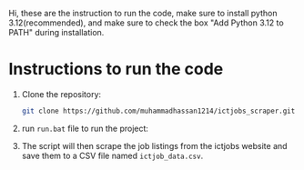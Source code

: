Hi, these are the instruction to run the code, make sure to install python 3.12(recommended), and make sure to check the box "Add Python 3.12 to PATH" during installation.

# Instructions to run the code
1. Clone the repository:
   ```bash
   git clone https://github.com/muhammadhassan1214/ictjobs_scraper.git
   
2. run `run.bat` file to run the project:

3. The script will then scrape the job listings from the ictjobs website and save them to a CSV file named `ictjob_data.csv`.
